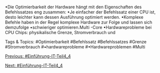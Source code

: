 •Die Optimierbarkeit der Hardware hängt mit den Eigenschaften des Befehlssatzes eng zusammen:
•Je einfacher der Befehlssatz einer CPU ist, desto leichter kann dessen Ausführung optimiert werden.
•Komplexe Befehle haben in der Regel komplexe Hardware zur Folge und lassen sich demzufolge
•schwieriger optimieren.Multi -Core
•Hardwareprobleme bei CPU Chips: physikalische Grenze, Stromverbrauch und 

   Tags & Topics:
   #Optimierbarkeit
   #Befehlssatz
   #Befehlssatzes
   #Grenze
   #Stromverbrauch
   #•hardwareprobleme
   #•Hardwareproblemen
   #Multi

[Previous: #Einführung-IT-Teil4_4](Einführung-IT-Teil4_4.md)

[Next: #Einführung-IT-Teil4_4](Einführung-IT-Teil4_4.md)